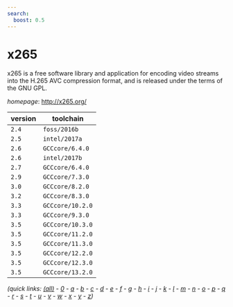 ```yaml
---
search:
  boost: 0.5
---
```

# x265

x265 is a free software library and application for encoding video streams into the H.265  AVC compression format, and is released under the terms of the GNU GPL.

*homepage*: <http://x265.org/>

version | toolchain
--------|----------
``2.4`` | ``foss/2016b``
``2.5`` | ``intel/2017a``
``2.6`` | ``GCCcore/6.4.0``
``2.6`` | ``intel/2017b``
``2.7`` | ``GCCcore/6.4.0``
``2.9`` | ``GCCcore/7.3.0``
``3.0`` | ``GCCcore/8.2.0``
``3.2`` | ``GCCcore/8.3.0``
``3.3`` | ``GCCcore/10.2.0``
``3.3`` | ``GCCcore/9.3.0``
``3.5`` | ``GCCcore/10.3.0``
``3.5`` | ``GCCcore/11.2.0``
``3.5`` | ``GCCcore/11.3.0``
``3.5`` | ``GCCcore/12.2.0``
``3.5`` | ``GCCcore/12.3.0``
``3.5`` | ``GCCcore/13.2.0``


*(quick links: [(all)](../index.md) - [0](../0/index.md) - [a](../a/index.md) - [b](../b/index.md) - [c](../c/index.md) - [d](../d/index.md) - [e](../e/index.md) - [f](../f/index.md) - [g](../g/index.md) - [h](../h/index.md) - [i](../i/index.md) - [j](../j/index.md) - [k](../k/index.md) - [l](../l/index.md) - [m](../m/index.md) - [n](../n/index.md) - [o](../o/index.md) - [p](../p/index.md) - [q](../q/index.md) - [r](../r/index.md) - [s](../s/index.md) - [t](../t/index.md) - [u](../u/index.md) - [v](../v/index.md) - [w](../w/index.md) - [x](../x/index.md) - [y](../y/index.md) - [z](../z/index.md))*

